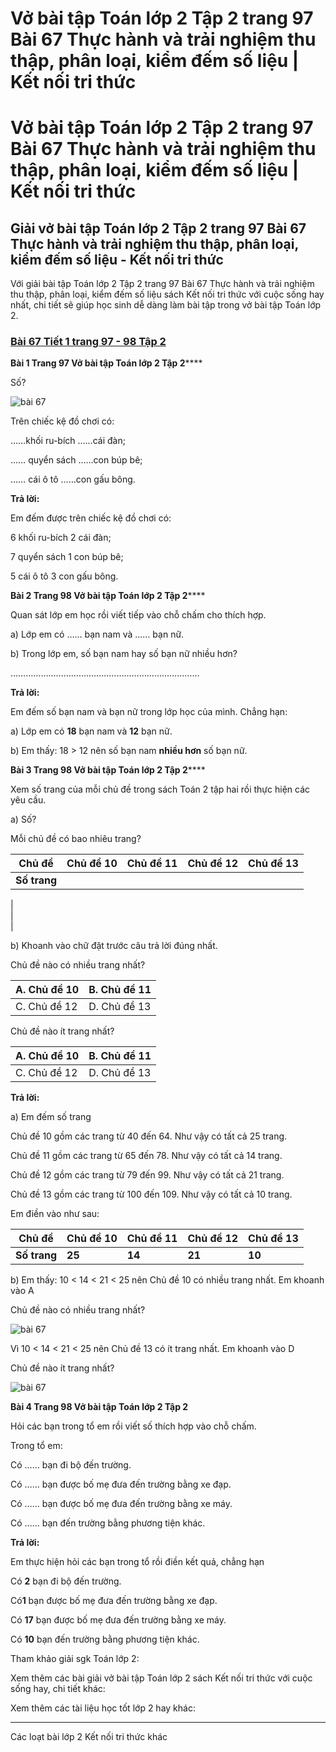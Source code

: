# Vở bài tập Toán lớp 2 Tập 2 trang 97 Bài 67 Thực hành và trải nghiệm thu thập, phân loại, kiểm đếm số liệu | Kết nối tri thức

# Vở bài tập Toán lớp 2 Tập 2 trang 97 Bài 67 Thực hành và trải nghiệm thu thập, phân loại, kiểm đếm số liệu | Kết nối tri thức

## Giải vở bài tập Toán lớp 2 Tập 2 trang 97 Bài 67 Thực hành và trải nghiệm thu thập, phân loại, kiểm đếm số liệu - Kết nối tri thức

Với giải bài tập Toán lớp 2 Tập 2 trang 97 Bài 67 Thực hành và trải nghiệm thu thập, phân loại, kiểm đếm số liệu sách Kết nối tri thức với cuộc sống hay nhất, chi tiết sẽ giúp học sinh dễ dàng làm bài tập trong vở bài tập Toán lớp 2.

### [**Bài 67 Tiết 1 trang 97 - 98 Tập 2**](https://vietjack.com/vbt-toan-2-kn/bai-67-tiet-1-trang-97-98-tap-2.jsp)

**Bài 1 Trang 97 Vở bài tập Toán lớp 2 Tập 2******

Số?

![bài 67](https://vietjack.com/vbt-toan-2-kn/images/bai-67-thuc-hanh-va-trai-nghiem-thu-thap-phan-loai-kiem-dem-so-lieu-40675.png)

Trên chiếc kệ đồ chơi có: 

……khối ru-bích ……cái đàn;

…… quyển sách ……con búp bê;

…… cái ô tô ……con gấu bông.

**Trả lời:**

Em đếm được trên chiếc kệ đồ chơi có: 

6 khối ru-bích 2 cái đàn;

7 quyển sách 1 con búp bê;

5 cái ô tô 3 con gấu bông.

**Bài 2 Trang 98 Vở bài tập Toán lớp 2 Tập 2******

Quan sát lớp em học rồi viết tiếp vào chỗ chấm cho thích hợp.

a) Lớp em có …… bạn nam và …… bạn nữ.

b) Trong lớp em, số bạn nam hay số bạn nữ nhiều hơn?

…………………………………………………………………

**Trả lời:**

Em đếm số bạn nam và bạn nữ trong lớp học của mình. Chẳng hạn:

a) Lớp em có **18** bạn nam và **12** bạn nữ.

b) Em thấy: 18 > 12 nên số bạn nam **nhiều hơn** số bạn nữ.

**Bài 3 Trang 98 Vở bài tập Toán lớp 2 Tập 2******

Xem số trang của mỗi chủ đề trong sách Toán 2 tập hai rồi thực hiện các yêu cầu.

a) Số?

Mỗi chủ đề có bao nhiêu trang?

**Chủ đề** | Chủ đề 10 | Chủ đề 11 | Chủ đề 12 | Chủ đề 13  
---|---|---|---|---  
**Số trang** |   
|   
|   
|   
  
  
b) Khoanh vào chữ đặt trước câu trả lời đúng nhất.

Chủ đề nào có nhiều trang nhất?

A. Chủ đề 10 | B. Chủ đề 11  
---|---  
C. Chủ đề 12 | D. Chủ đề 13  
  
Chủ đề nào ít trang nhất?

A. Chủ đề 10 | B. Chủ đề 11  
---|---  
C. Chủ đề 12 | D. Chủ đề 13  
  
**Trả lời:**

a) Em đếm số trang

Chủ đề 10 gồm các trang từ 40 đến 64. Như vậy có tất cả 25 trang. 

Chủ đề 11 gồm các trang từ 65 đến 78. Như vậy có tất cả 14 trang. 

Chủ đề 12 gồm các trang từ 79 đến 99. Như vậy có tất cả 21 trang. 

Chủ đề 13 gồm các trang từ 100 đến 109. Như vậy có tất cả 10 trang. 

Em điền vào như sau:

**Chủ đề** | Chủ đề 10 | Chủ đề 11 | Chủ đề 12 | Chủ đề 13  
---|---|---|---|---  
**Số trang** | **25** | **14** | **21** | **10**  
  
b) Em thấy: 10 < 14 < 21 < 25 nên Chủ đề 10 có nhiều trang nhất. Em khoanh vào A

Chủ đề nào có nhiều trang nhất?

![bài 67](https://vietjack.com/vbt-toan-2-kn/images/bai-67-thuc-hanh-va-trai-nghiem-thu-thap-phan-loai-kiem-dem-so-lieu-40677.png)

Vì 10 < 14 < 21 < 25 nên Chủ đề 13 có ít trang nhất. Em khoanh vào D

Chủ đề nào ít trang nhất?

![bài 67](https://vietjack.com/vbt-toan-2-kn/images/bai-67-thuc-hanh-va-trai-nghiem-thu-thap-phan-loai-kiem-dem-so-lieu-40679.png)

**Bài 4 Trang 98 Vở bài tập Toán lớp 2 Tập 2**

Hỏi các bạn trong tổ em rồi viết số thích hợp vào chỗ chấm.

Trong tổ em:

Có …… bạn đi bộ đến trường.

Có …… bạn được bố mẹ đưa đến trường bằng xe đạp.

Có …… bạn được bố mẹ đưa đến trường bằng xe máy.

Có …… bạn đến trường bằng phương tiện khác.

**Trả lời:**

Em thực hiện hỏi các bạn trong tổ rồi điền kết quả, chẳng hạn

Có **2** bạn đi bộ đến trường.

Có**1** bạn được bố mẹ đưa đến trường bằng xe đạp.

Có **17** bạn được bố mẹ đưa đến trường bằng xe máy.

Có **10** bạn đến trường bằng phương tiện khác.

Tham khảo giải sgk Toán lớp 2:

Xem thêm các bài giải vở bài tập Toán lớp 2 sách Kết nối tri thức với cuộc sống hay, chi tiết khác:

Xem thêm các tài liệu học tốt lớp 2 hay khác:

* * *

Các loạt bài lớp 2 Kết nối tri thức khác
